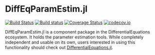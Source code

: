 # DiffEqParamEstim.jl

[![Build Status](https://travis-ci.org/SciML/DiffEqParamEstim.jl.svg?branch=master)](https://travis-ci.org/SciML/DiffEqParamEstim.jl)
[![Build status](https://ci.appveyor.com/api/projects/status/67bsj4g6kyyk39ka?svg=true)](https://ci.appveyor.com/project/ChrisRackauckas/diffeqparamestim-jl)
[![Coverage Status](https://coveralls.io/repos/JuliaDiffEq/DiffEqParamEstim.jl/badge.svg?branch=master&service=github)](https://coveralls.io/github/JuliaDiffEq/DiffEqParamEstim.jl?branch=master)
[![codecov.io](http://codecov.io/github/JuliaDiffEq/DiffEqParamEstim.jl/coverage.svg?branch=master)](http://codecov.io/github/JuliaDiffEq/DiffEqParamEstim.jl?branch=master)

DiffEqParamEstim.jl is a component package in the DifferentialEquations ecosystem. It holds the
parameter estimation tools. While completely independent
and usable on its own, users interested in using this
functionality should check out [DifferentialEquations.jl](https://github.com/JuliaDiffEq/DifferentialEquations.jl).
